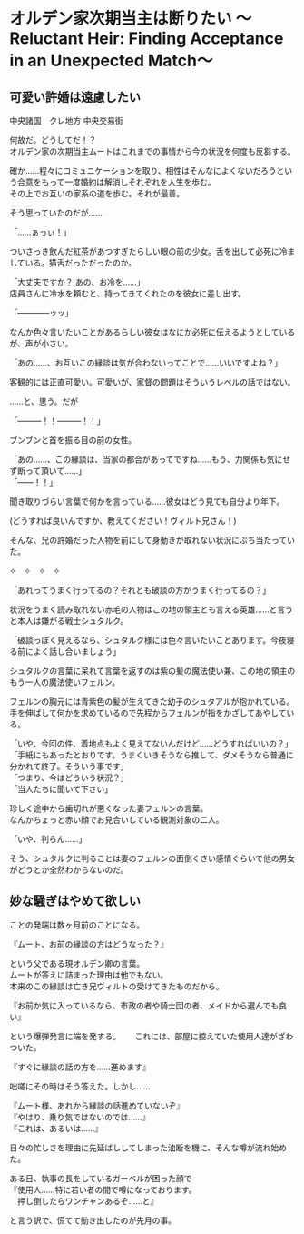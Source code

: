 # オルデン家次期当主は断りたい  ～Reluctant Heir: Finding Acceptance in an Unexpected Match～

## 可愛い許婚は遠慮したい  

中央諸国　クレ地方 中央交易街  

何故だ。どうしてだ！？  
オルデン家の次期当主ムートはこれまでの事情から今の状況を何度も反芻する。  

確か……程々にコミュニケーションを取り、相性はそんなによくないだろうという合意をもって一度婚約は解消しそれぞれを人生を歩む。  
その上でお互いの家系の道を歩む。それが最善。  

そう思っていたのだが……  

「……ぁっぃ！」  

ついさっき飲んだ紅茶があつすぎたらしい眼の前の少女。舌を出して必死に冷ましている。猫舌だっただったのか。  

「大丈夫ですか？ あの、お冷を……」  
店員さんに冷水を頼むと、持ってきてくれたのを彼女に差し出す。  

「――――ッッ」  

なんか色々言いたいことがあるらしい彼女はなにか必死に伝えるようとしているが、声が小さい。  

「あの……、お互いこの縁談は気が合わないってことで……いいですよね？」  

客観的には正直可愛い。可愛いが、家督の問題はそういうレベルの話ではない。  
  
……と、思う。だが

「―――！！―――！！」  

ブンブンと首を振る目の前の女性。  

「あの……、この縁談は、当家の都合があってですね……もう、力関係も気にせず断って頂いて……」  
「――！！」  

聞き取りづらい言葉で何かを言っている……彼女はどう見ても自分より年下。  

(どうすれば良いんですか、教えてください！ヴィルト兄さん！)

そんな、兄の許婚だった人物を前にして身動きが取れない状況にぶち当たっていた。  

✧　✧　✧　✧  

「あれってうまく行ってるの？それとも破談の方がうまく行ってるの？」  

状況をうまく読み取れない赤毛の人物はこの地の領主とも言える英雄……と言うと本人は嫌がる戦士シュタルク。  

「破談っぽく見えるなら、シュタルク様には色々言いたいことあります。今夜寝る前によく話し合いましょう」  

シュタルクの言葉に呆れて言葉を返すのは紫の髪の魔法使い兼、この地の領主のもう一人の魔法使いフェルン。  

フェルンの胸元には青紫色の髪が生えてきた幼子のシュタアルが抱かれている。  
手を伸ばして何かを求めているので先程からフェルンが指をかざしてあやしている。

「いや、今回の件、着地点もよく見えてないんだけど……どうすればいいの？」  
「手紙にもあったとおりです。うまくいきそうなら推して、ダメそうなら普通に分かれて終了。そういう事です」  
「つまり、今はどういう状況？」  
「当人たちに聞いて下さい」  

珍しく途中から歯切れが悪くなった妻フェルンの言葉。  
なんかちょっと赤い顔でお見合いしている観測対象の二人。  

「いや、判らん……」  

そう、シュタルクに判ることは妻のフェルンの面倒くさい感情ぐらいで他の男女がどうとか全然わからないのだ。  

## 妙な騒ぎはやめて欲しい

ことの発端は数ヶ月前のことになる。  

『ムート、お前の縁談の方はどうなった？』

という父である現オルデン卿の言葉。  
ムートが答えに詰まった理由は他でもない。  
本来のこの縁談は亡き兄ヴィルトの受けてきたものだから。  

『お前か気に入っているなら、市政の者や騎士団の者、メイドから選んでも良い』  

という爆弾発言に端を発する。　　
これには、部屋に控えていた使用人達がざわついた。  

『すぐに縁談の話の方を……進めます』  

咄嗟にその時はそう答えた。しかし……

『ムート様、あれから縁談の話進めていないぞ』  
『やはり、乗り気ではないのでは……』  
『これは、あるいは……』  

日々の忙しさを理由に先延ばししてしまった油断を機に、そんな噂が流れ始めた。  

ある日、執事の長をしているガーベルが困った顔で  
『使用人……特に若い者の間で噂になっております。  
　押し倒したらワンチャンあるぞ……と』

と言う訳で、慌てて動き出したのが先月の事。
